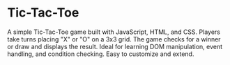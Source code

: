 # Tic-Tac-Toe
A simple Tic-Tac-Toe game built with JavaScript, HTML, and CSS. Players take turns placing "X" or "O" on a 3x3 grid. The game checks for a winner or draw and displays the result. Ideal for learning DOM manipulation, event handling, and condition checking. Easy to customize and extend.
